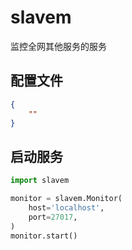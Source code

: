# slavem
监控全网其他服务的服务

## 配置文件
```json
{
    ""
}
```


## 启动服务
```python
import slavem

monitor = slavem.Monitor(
    host='localhost',
    port=27017,
)
monitor.start()

```
